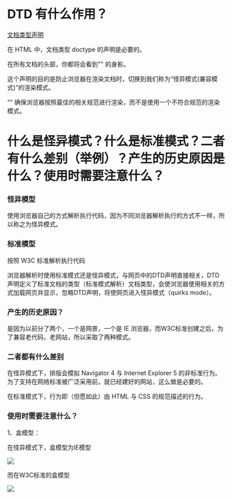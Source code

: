 # DTD 有什么作用？

[文档类型声明](https://developer.mozilla.org/zh-CN/docs/Glossary/Doctype)

在 HTML 中，文档类型 doctype 的声明是必要的。

在所有文档的头部，你都将会看到"<!DOCTYPE html>" 的身影。

这个声明的目的是防止浏览器在渲染文档时，切换到我们称为“怪异模式(兼容模式)”的渲染模式。

“<!DOCTYPE html>" 确保浏览器按照最佳的相关规范进行渲染，而不是使用一个不符合规范的渲染模式。

# 什么是怪异模式？什么是标准模式？二者有什么差别（举例）？产生的历史原因是什么？使用时需要注意什么？

### 怪异模型

使用浏览器自己的方式解析执行代码，因为不同浏览器解析执行的方式不一样，所以称之为怪异模式。

### 标准模型

按照 W3C 标准解析执行代码

浏览器解析时使用标准模式还是怪异模式，与网页中的DTD声明直接相关，DTD声明定义了标准文档的类型（标准模式解析）文档类型，会使浏览器使用相关的方式加载网页并显示，忽略DTD声明，将使网页进入怪异模式（quirks mode）。

### 产生的历史原因？

是因为以前分了两个，一个是网景，一个是 IE 浏览器，而W3C标准创建之后，为了兼容老代码，老网站，所以采取了两种模式。

### 二者都有什么差别

在怪异模式下，排版会模拟 Navigator 4 与 Internet Explorer 5 的非标准行为。为了支持在网络标准被广泛采用前，就已经建好的网站，这么做是必要的。

在标准模式下，行为即（但愿如此）由 HTML 与 CSS 的规范描述的行为。

### 使用时需要注意什么？

1、盒模型：

在怪异模式下，盒模型为IE模型

![](https://img-blog.csdn.net/20170917153839823?watermark/2/text/aHR0cDovL2Jsb2cuY3Nkbi5uZXQvcXFfMzEwNTk0NzU=/font/5a6L5L2T/fontsize/400/fill/I0JBQkFCMA==/dissolve/70/gravity/SouthEast)

而在W3C标准的盒模型

![](https://img-blog.csdn.net/20170917153853995?watermark/2/text/aHR0cDovL2Jsb2cuY3Nkbi5uZXQvcXFfMzEwNTk0NzU=/font/5a6L5L2T/fontsize/400/fill/I0JBQkFCMA==/dissolve/70/gravity/SouthEast)


